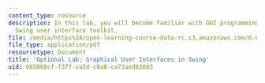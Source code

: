```yaml
---
content_type: resource
description: In this lab, you will become familiar with GUI programming and the Java
  Swing user interface toolkit.
file: /media/https%3A/open-learning-course-data-rc.s3.amazonaws.com/6-005-elements-of-software-construction-fall-2008/065068cff37fca2dc0a8ca73aed82083_MIT6_005f08_project03_swing.pdf
file_type: application/pdf
resourcetype: Document
title: 'Optional Lab: Graphical User Interfaces in Swing'
uid: 065068cf-f37f-ca2d-c0a8-ca73aed82083
---
```

